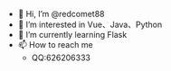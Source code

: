- 👋 Hi, I’m @redcomet88
- 👀 I’m interested in  Vue、Java、Python
- 🌱 I’m currently learning  Flask 
- 📫 How to reach me 
  - QQ:626206333

<!---
redcomet88/redcomet88 is a ✨ special ✨ repository because its `README.md` (this file) appears on your GitHub profile.
You can click the Preview link to take a look at your changes.
--->

